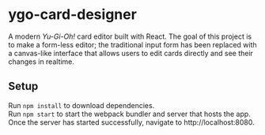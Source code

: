 # ygo-card-designer
A modern _Yu-Gi-Oh!_ card editor built with React. The goal of this project is to make a form-less editor; the traditional input form has been replaced with a canvas-like interface that allows users to edit cards directly and see their changes in realtime.

## Setup
Run `npm install` to download dependencies.  
Run `npm start` to start the webpack bundler and server that hosts the app.  
Once the server has started successfully, navigate to http://localhost:8080.
